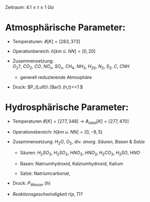 Zeitraum: $4.1 \leq t \leq  1\ Ga$

# Atmosphärische Parameter:

- Temperaturen: $\vartheta[K] = [283, 373]$

- Operationbereich: $h[km\ ü.\ NN]=[0,20]$

- Zusammensetzung: $O_2?,\ CO_2,\ CO,\ NO_x,\ SO_x,\ CH_4,\ NH_3,\ H_20,\ N_2,\ S_2, \ C,\ CNH$ 
  
  - generell reduzierende Atmosphäre

- Druck: $P_{Luft}\ [Bar]\ (h,t)<<1 $

# Hydrosphärische Parameter:

- Temperaturen $\vartheta[K]=[277,348]\to\vartheta_{lokal}[K]=[277,470]$

- Operationsbereich: $h[km\ u.\ NN]=[0,-8,5]$

- Zusammensetzung: $H_2O,\ O_2,\ div.\ anorg.\ Säuren,\ Basen\ \&\ Salze$
  
  - Säuren: $H_2SO_3,\ H_2SO_2,\ HNO_3,\ HNO_2, H_2CO_3,\ H_2SO,\ HNO$
  
  - Basen: Natriumhydroxid, Kalziumhydroxid, Kalium
  
  - Salze: Natriumcarbonat, 

- Druck: $P_{Wasser}\ (h)$

- $Reaktionsgeschwindigkeit\ r(p,T)?$
